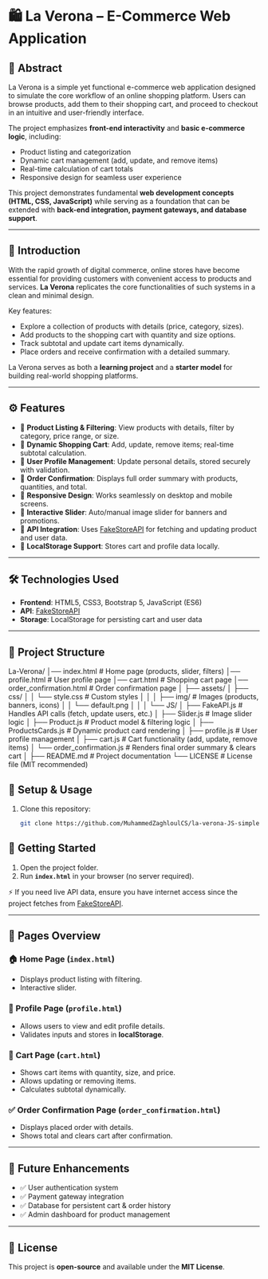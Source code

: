 # 🛍️ La Verona – E-Commerce Web Application

## 📖 Abstract

La Verona is a simple yet functional e-commerce web application designed to simulate the core workflow of an online shopping platform. Users can browse products, add them to their shopping cart, and proceed to checkout in an intuitive and user-friendly interface.

The project emphasizes **front-end interactivity** and **basic e-commerce logic**, including:

- Product listing and categorization
- Dynamic cart management (add, update, and remove items)
- Real-time calculation of cart totals
- Responsive design for seamless user experience

This project demonstrates fundamental **web development concepts (HTML, CSS, JavaScript)** while serving as a foundation that can be extended with **back-end integration, payment gateways, and database support**.

---

## 📝 Introduction

With the rapid growth of digital commerce, online stores have become essential for providing customers with convenient access to products and services. **La Verona** replicates the core functionalities of such systems in a clean and minimal design.

Key features:

- Explore a collection of products with details (price, category, sizes).
- Add products to the shopping cart with quantity and size options.
- Track subtotal and update cart items dynamically.
- Place orders and receive confirmation with a detailed summary.

La Verona serves as both a **learning project** and a **starter model** for building real-world shopping platforms.

---

## ⚙️ Features

- 🔹 **Product Listing & Filtering**: View products with details, filter by category, price range, or size.
- 🔹 **Dynamic Shopping Cart**: Add, update, remove items; real-time subtotal calculation.
- 🔹 **User Profile Management**: Update personal details, stored securely with validation.
- 🔹 **Order Confirmation**: Displays full order summary with products, quantities, and total.
- 🔹 **Responsive Design**: Works seamlessly on desktop and mobile screens.
- 🔹 **Interactive Slider**: Auto/manual image slider for banners and promotions.
- 🔹 **API Integration**: Uses [FakeStoreAPI](https://fakestoreapi.com/) for fetching and updating product and user data.
- 🔹 **LocalStorage Support**: Stores cart and profile data locally.

---

## 🛠️ Technologies Used

- **Frontend**: HTML5, CSS3, Bootstrap 5, JavaScript (ES6)
- **API**: [FakeStoreAPI](https://fakestoreapi.com/)
- **Storage**: LocalStorage for persisting cart and user data

---

## 📂 Project Structure

La-Verona/
│── index.html # Home page (products, slider, filters)
│── profile.html # User profile page
│── cart.html # Shopping cart page
│── order_confirmation.html # Order confirmation page
│
├── assets/
│ ├── css/
│ │ └── style.css # Custom styles
│ │
│ ├── img/ # Images (products, banners, icons)
│ │ └── default.png
│ │
│ └── JS/
│ ├── FakeAPI.js # Handles API calls (fetch, update users, etc.)
│ ├── Slider.js # Image slider logic
│ ├── Product.js # Product model & filtering logic
│ ├── ProductsCards.js # Dynamic product card rendering
│ ├── profile.js # User profile management
│ ├── cart.js # Cart functionality (add, update, remove items)
│ └── order_confirmation.js # Renders final order summary & clears cart
│
├── README.md # Project documentation
└── LICENSE # License file (MIT recommended)

## 🚀 Setup & Usage

1. Clone this repository:
   ```bash
   git clone https://github.com/MuhammedZaghloulCS/la-verona-JS-simple-e-commerce.git
   ```

## 🚀 Getting Started

1. Open the project folder.
2. Run **`index.html`** in your browser (no server required).

⚡ If you need live API data, ensure you have internet access since the project fetches from [FakeStoreAPI](https://fakestoreapi.com).

---

## 📌 Pages Overview

### 🏠 Home Page (`index.html`)

- Displays product listing with filtering.
- Interactive slider.

### 👤 Profile Page (`profile.html`)

- Allows users to view and edit profile details.
- Validates inputs and stores in **localStorage**.

### 🛒 Cart Page (`cart.html`)

- Shows cart items with quantity, size, and price.
- Allows updating or removing items.
- Calculates subtotal dynamically.

### ✅ Order Confirmation Page (`order_confirmation.html`)

- Displays placed order with details.
- Shows total and clears cart after confirmation.

---

## 🔮 Future Enhancements

- ✅ User authentication system
- ✅ Payment gateway integration
- ✅ Database for persistent cart & order history
- ✅ Admin dashboard for product management

---

## 📄 License

This project is **open-source** and available under the **MIT License**.
